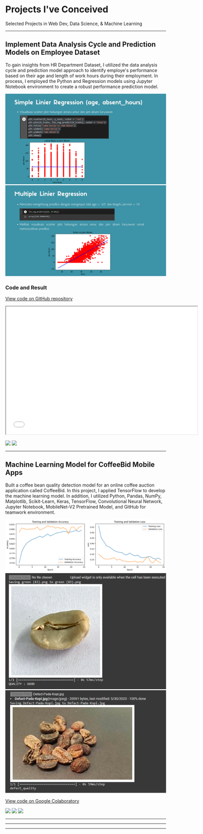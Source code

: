 # Projects I've Conceived
Selected Projects in Web Dev, Data Science, & Machine Learning

---

## Implement Data Analysis Cycle and Prediction Models on Employee Dataset

To gain insights from HR Department Dataset, I utilized the data analysis cycle and prediction model approach to identify employe's performance based on their age and length of work hours during their employment. In process, I employed the Python and Regression models using Jupyter Notebook environment to create a robust performance prediction model.

<img src="images/SimpleLinier.png?raw=true"/>

<img src="images/MultipleLinier.png?raw=true"/>

### Code and Result
[View code on GitHub repository](https://github.com/HadadKarsa/portfolio-dataanalytics)
<iframe src="pdf/dataanalisisporto.pdf?raw=true" width="600" height="400"></iframe>

[![](https://img.shields.io/badge/Python-white?logo=Python)](#) [![](https://img.shields.io/badge/Jupyter-white?logo=Jupyter)](#)

---
## Machine Learning Model for CoffeeBid Mobile Apps
Built a coffee bean quality detection model for an online coffee auction application called CoffeeBid. In this project, I applied
TensorFlow to develop the machine learning model. In addition, I utilized Python, Pandas, NumPy, Matplotlib, Scikit-Learn, Keras, TensorFlow, Convolutional Neural Network, Jupyter Notebook, MobileNet-V2 Pretrained Model, and GitHub for teamwork environment.

<img src="images/traintest.png?raw=true"/>

<img src="images/good_coffee.png?raw=true"/>

<img src="images/defect_coffee.png?raw=true"/>

[View code on Google Colaboratory](https://colab.research.google.com/drive/13RclWO19sg24Dl76Kk-aTQcQKuTHKCTe?usp=sharing)

[![](https://img.shields.io/badge/Python-white?logo=Python)](#) [![](https://img.shields.io/badge/Jupyter-white?logo=Jupyter)](#) [![](https://img.shields.io/badge/TensorFlow-white?logo=tensorflow)](#)

---

---




---
<!-- Remove above link if you don't want to attibute -->
